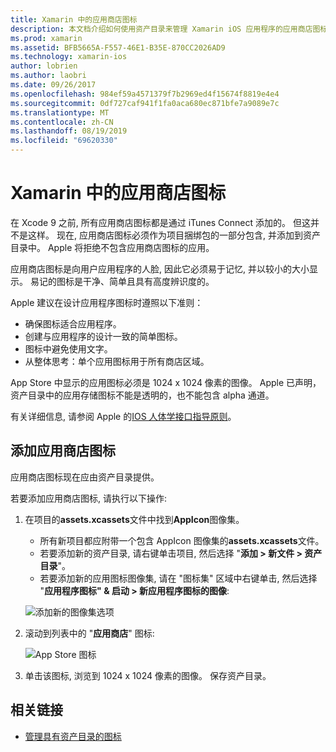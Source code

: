 ```yaml
---
title: Xamarin 中的应用商店图标
description: 本文档介绍如何使用资产目录来管理 Xamarin iOS 应用程序的应用商店图标。 以前, 应用商店图标通过 iTunes Connect 进行管理。
ms.prod: xamarin
ms.assetid: BFB5665A-F557-46E1-B35E-870CC2026AD9
ms.technology: xamarin-ios
author: lobrien
ms.author: laobri
ms.date: 09/26/2017
ms.openlocfilehash: 984ef59a4571379f7b2969ed4f15674f8819e4e4
ms.sourcegitcommit: 0df727caf941f1fa0aca680ec871bfe7a9089e7c
ms.translationtype: MT
ms.contentlocale: zh-CN
ms.lasthandoff: 08/19/2019
ms.locfileid: "69620330"
---
```

# <a name="app-store-icons-in-xamarinios"></a>Xamarin 中的应用商店图标

在 Xcode 9 之前, 所有应用商店图标都是通过 iTunes Connect 添加的。 但这并不是这样。 现在, 应用商店图标必须作为项目捆绑包的一部分包含, 并添加到资产目录中。 Apple 将拒绝不包含应用商店图标的应用。

应用商店图标是向用户应用程序的人脸, 因此它必须易于记忆, 并以较小的大小显示。 易记的图标是干净、简单且具有高度辨识度的。

Apple 建议在设计应用程序图标时遵照以下准则：

- 确保图标适合应用程序。
- 创建与应用程序的设计一致的简单图标。
- 图标中避免使用文字。
- 从整体思考：单个应用图标用于所有商店区域。

App Store 中显示的应用图标必须是 1024 x 1024 像素的图像。  Apple 已声明，资产目录中的应用存储图标不能是透明的，也不能包含 alpha 通道。

有关详细信息, 请参阅 Apple 的[IOS 人体学接口指导原则](https://developer.apple.com/ios/human-interface-guidelines/icons-and-images/image-size-and-resolution/)。

## <a name="adding-an-app-store-icon"></a>添加应用商店图标

应用商店图标现在应由资产目录提供。 

若要添加应用商店图标, 请执行以下操作:

1. 在项目的**assets.xcassets**文件中找到**AppIcon**图像集。 
    - 所有新项目都应附带一个包含 AppIcon 图像集的**assets.xcassets**文件。
    - 若要添加新的资产目录, 请右键单击项目, 然后选择 "**添加 > 新文件 > 资产目录**"。
    - 若要添加新的应用图标图像集, 请在 "图标集" 区域中右键单击, 然后选择 "**应用程序图标" & 启动 > 新应用程序图标的图像**:

    ![添加新的图像集选项](app-store-icon-images/image1.png)

2. 滚动到列表中的 "**应用商店**" 图标:

    ![App Store 图标](app-store-icon-images/image2.png)

3. 单击该图标, 浏览到 1024 x 1024 像素的图像。 保存资产目录。




## <a name="related-links"></a>相关链接

- [管理具有资产目录的图标](~/ios/app-fundamentals/images-icons/app-icons.md#managing)
